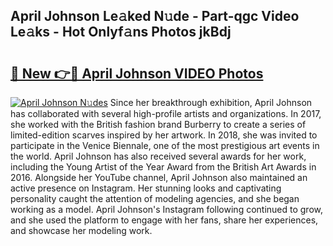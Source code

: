## April Johnson Le𝚊ked N𝚞de - Part-qgc Video Le𝚊ks - Hot Onlyf𝚊ns Photos jkBdj

# <h2><a href="http://ac11834.deff.icu/?id=April+Johnson">🔗 New 👉🔴 April Johnson VIDEO Photos</a></h2>

[![April Johnson N𝚞des](https://i.imgur.com/rIISA9y.gif)](http://ac11834.deff.icu/?id=April+Johnson)
Since her breakthrough exhibition, April Johnson has collaborated with several high-profile artists and organizations. In 2017, she worked with the British fashion brand Burberry to create a series of limited-edition scarves inspired by her artwork. In 2018, she was invited to participate in the Venice Biennale, one of the most prestigious art events in the world. April Johnson has also received several awards for her work, including the Young Artist of the Year Award from the British Art Awards in 2016. Alongside her YouTube channel, April Johnson also maintained an active presence on Instagram. Her stunning looks and captivating personality caught the attention of modeling agencies, and she began working as a model. April Johnson's Instagram following continued to grow, and she used the platform to engage with her fans, share her experiences, and showcase her modeling work.
